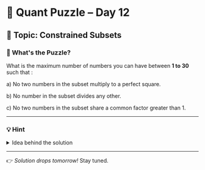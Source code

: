 # 🧠 Quant Puzzle – Day 12

## 📌 Topic: Constrained Subsets

### 🤔 What's the Puzzle?

What is the maximum number of numbers you can have between **1 to 30** such that :

a) No two numbers in the subset multiply to a perfect square.

b) No number in the subset divides any other.

c) No two numbers in the subset share a common factor greater than 1.

---

### 💡 Hint

<details>
<summary>Idea behind the solution</summary>

The idea is to try to cover the numbers from 1 to 30 by bunches of numbers with the property that from each bunch, you can only take one number for inclusion in your subset. 

</details>



---

👉 *Solution drops tomorrow!*
Stay tuned.


